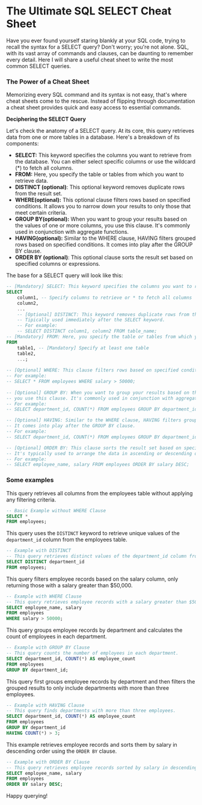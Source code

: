 # The Ultimate SQL SELECT Cheat Sheet

Have you ever found yourself staring blankly at your SQL code, trying to recall the syntax for a SELECT query? Don't worry; you're not alone. SQL, with its vast array of commands and clauses, can be daunting to remember every detail. Here I will share a useful cheat sheet to write the most common SELECT queries.

### The Power of a Cheat Sheet

Memorizing every SQL command and its syntax is not easy, that's where cheat sheets come to the rescue. Instead of flipping through documentation a cheat sheet provides quick and easy access to essential commands.

**Deciphering the SELECT Query**

Let's check the anatomy of a SELECT query. At its core, this query retrieves data from one or more tables in a database. Here's a breakdown of its components:

- **SELECT:** This keyword specifies the columns you want to retrieve from the database. You can either select specific columns or use the wildcard (*) to fetch all columns.
- **FROM:** Here, you specify the table or tables from which you want to retrieve data.
- **DISTINCT (optional)**: This optional keyword removes duplicate rows from the result set.
- **WHERE(optional):** This optional clause filters rows based on specified conditions. It allows you to narrow down your results to only those that meet certain criteria.
- **GROUP BY(optional):** When you want to group your results based on the values of one or more columns, you use this clause. It's commonly used in conjunction with aggregate functions.
- **HAVING(optional):** Similar to the WHERE clause, HAVING filters grouped rows based on specified conditions. It comes into play after the GROUP BY clause.
- **ORDER BY (optional)**: This optional clause sorts the result set based on specified columns or expressions.

The base for a SELECT query will look like this:

```sql
-- [Mandatory] SELECT: This keyword specifies the columns you want to retrieve from the database.
SELECT 
    column1, -- Specify columns to retrieve or * to fetch all columns
    column2, 
    ...
    -- [Optional] DISTINCT: This keyword removes duplicate rows from the result set, ensuring only unique rows are returned.
    -- Tipically used immediately after the SELECT keyword.
    -- For example:
    -- SELECT DISTINCT column1, column2 FROM table_name;
-- [Mandatory] FROM: Here, you specify the table or tables from which you want to retrieve data.
FROM 
    table1, -- [Mandatory] Specify at least one table
    table2, 
    ...;
    
-- [Optional] WHERE: This clause filters rows based on specified conditions.
-- For example:
-- SELECT * FROM employees WHERE salary > 50000;
    
-- [Optional] GROUP BY: When you want to group your results based on the values of one or more columns,
-- you use this clause. It's commonly used in conjunction with aggregate functions.
-- For example:
-- SELECT department_id, COUNT(*) FROM employees GROUP BY department_id;

-- [Optional] HAVING: Similar to the WHERE clause, HAVING filters grouped rows based on specified conditions.
-- It comes into play after the GROUP BY clause.
-- For example:
-- SELECT department_id, COUNT(*) FROM employees GROUP BY department_id HAVING COUNT(*) > 3;

-- [Optional] ORDER BY: This clause sorts the result set based on specified columns or expressions.
-- It's typically used to arrange the data in ascending or descending order.
-- For example:
-- SELECT employee_name, salary FROM employees ORDER BY salary DESC;
```

### Some examples

This query retrieves all columns from the employees table without applying any filtering criteria.

```sql
-- Basic Example without WHERE Clause
SELECT *
FROM employees;
```

This query uses the `DISTINCT` keyword to retrieve unique values of the `department_id` column from the employees table.

```sql
-- Example with DISTINCT
-- This query retrieves distinct values of the department_id column from the employees table.
SELECT DISTINCT department_id
FROM employees;
```

This query filters employee records based on the salary column, only returning those with a salary greater than $50,000.

```sql
-- Example with WHERE Clause
-- This query retrieves employee records with a salary greater than $50,000.
SELECT employee_name, salary
FROM employees
WHERE salary > 50000;

```

This query groups employee records by department and calculates the count of employees in each department.

```sql
-- Example with GROUP BY Clause
-- This query counts the number of employees in each department.
SELECT department_id, COUNT(*) AS employee_count
FROM employees
GROUP BY department_id;

```

This query first groups employee records by department and then filters the grouped results to only include departments with more than three employees.

```sql
-- Example with HAVING Clause
-- This query finds departments with more than three employees.
SELECT department_id, COUNT(*) AS employee_count
FROM employees
GROUP BY department_id
HAVING COUNT(*) > 3;

```

This example retrieves employee records and sorts them by salary in descending order using the `ORDER BY` clause.

```sql
-- Example with ORDER BY Clause
-- This query retrieves employee records sorted by salary in descending order.
SELECT employee_name, salary
FROM employees
ORDER BY salary DESC;

```

Happy querying!
